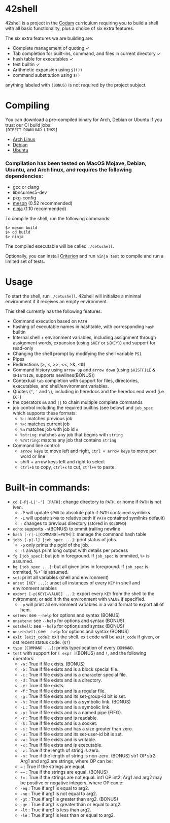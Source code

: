 # 42shell

42shell is a project in the [Codam](https://www.codam.nl/) curriculum requiring you to build a shell with all basic functionality, plus a choice of six extra features.

The six extra features we are building are:
- Complete management of quoting ✓
- Tab completion for built-ins, command, and files in current directory ✓
- hash table for executables ✓
- test builtin ✓
- Arithmetic expansion using `$(())`
- command substitution using `$()`

anything labeled with `(BONUS)` is not required by the project subject.



# Compiling
You can download a pre-compiled binary for Arch, Debian or Ubuntu if you trust our CI build jobs:\
`[DIRECT DOWNLOAD LINKS]`
- [Arch Linux](https://gitlab.com/Devanando/42shell/-/jobs/artifacts/master/download?job=arch-build)
- [Debian](https://gitlab.com/Devanando/42shell/-/jobs/artifacts/master/download?job=debian-build)
- [Ubuntu](https://gitlab.com/Devanando/42shell/-/jobs/artifacts/master/download?job=ubuntu-build)

### Compilation has been tested on MacOS Mojave, Debian, Ubuntu, and Arch linux, and requires the following dependencies:
- gcc or clang
- libncurses5-dev
- pkg-config
- [meson](https://mesonbuild.com/) (0.52 recommended)
- [ninja](https://ninja-build.org/) (1.10 recommended)

To compile the shell, run the following commands:
```
$> meson build
$> cd build
$> ninja
```
The compiled executable will be called `./cetushell`.

Optionally, you can install [Criterion](https://github.com/Snaipe/Criterion) and run `ninja test` to compile and run a limited set of tests.

# Usage
To start the shell, run `./cetushell`.
42shell will initialize a minimal environment if it receives an empty environment.

This shell currently has the following features:
- Command execution based on `PATH`
- hashing of executable names in hashtable, with corresponding `hash` builtin
- Internal shell + environment variables, including assignment through assignment words, expansion (using `$KEY` or `${KEY}`) and support for read-only
- Changing the shell prompt by modifying the shell variable `PS1`
- Pipes
- Redirections (>, <, >>, <<, >&, <&)
- Command history using `arrow up` and `arrow down` (using `$HISTFILE` & `$HISTSIZE`, supports newlines(BONUS))
- Contextual `tab` completion with support for files, directories, executables, and shell/environment variables.
- Quotes (`"`, `'` and `\`), including in heredocs and the heredoc end word (i.e. `EOF`)
- the operators `&&` and `||` to chain multiple complete commands
- job control including the required builtins (see below) and `job_spec` which supports these formats:
	- `%-`: matches previous job
	- `%+`: matches current job
	- `%n` matches job with job id `n`
	- `%string`: matches any job that begins with `string`
	- `%?string`: matchs any job that contains `string`
- Command line control:
	- `arrow keys` to move left and right, `ctrl + arrow keys` to move per word or line
	- shift + arrow keys left and right to select
	- `ctrl+b` to copy, `ctrl+x` to cut, `ctrl+v` to paste.
# Built-in commands:
- `cd [-P|-L|'-'] [PATH]`: change directory to `PATH`, or home if `PATH` is not iven.
	- `-P` will update `$PWD` to absolute path if `PATH` contained symlinks
	- `-L` will update `$PWD` to relative path if `PATH` contained symlinks default)
	- `-` changes to previous directory (stored in `$OLDPWD`)
- `echo`: supports `-n`(BONUS) to ommit trailing newline
- `hash [-r|-i|COMMAND[=PATH]]`: manage the command hash table
- `jobs [-p|-l] [job_spec ...]`: print status of jobs.
	- `-p` only prints the pgid of the job.
	- `-l` always print long output with details per process
- `fg [job_spec]`: but job in foreground. if `job_spec` is ommited, `%+` is assumed.
- `bg [job_spec ...]`: but all given jobs in foreground. if `job_spec` is ommited, %+` is assumed.
- `set`: print all variables (shell and environment)
- `unset [KEY ...]`: unset all instances of every `KEY` in shell and environment ariables
- `export [-p|KEY[=VALUE] ...]`: export every `KEY` from the shell to the nvironment, or add it th the environment with `VALUE` if specified.
	- `-p` will print all environment variables in a valid format to export all of hem.
- `setenv`: see `--help` for options and syntax (BONUS)
- `unsetenv`: see `--help` for options and syntax (BONUS)
- `setshell`: see `--help` for options and syntax (BONUS)
- `unsetshell`: see `--help` for options and syntax (BONUS)
- `exit [exit_code]`: exit the shell. exit code will be `exit_code` if given, or ost recent status code. (`$?`)
- `type [COMMAND ...]`: prints type/location of every `COMMAND`.
- `test` with support for `[ expr ]`(BONUS) and `!`, and the following operators:
	- `-a` : True if file exists. (BONUS)
	- `-b` : True if file exists and is a block special file.
	- `-c` : True if file exists and is a character special file.
	- `-d` : True if file exists and is a directory.
	- `-e` : True if file exists.
	- `-f` : True if file exists and is a regular file.
	- `-g` : True if file exists and its set-group-id bit is set.
	- `-h` : True if file exists and is a symbolic link. (BONUS)
	- `-L` : True if file exists and is a symbolic link.
	- `-p` : True if file exists and is a named pipe (FIFO).
	- `-r` : True if file exists and is readable.
	- `-S` : True if file exists and is a socket.
	- `-s` : True if file exists and has a size greater than zero.
	- `-u` : True if file exists and its set-user-id bit is set.
	- `-w` : True if file exists and is writable.
	- `-x` : True if file exists and is executable.
	- `-z` : True if the length of string is zero.
	- `-n` : True if the length of string is non-zero. (BONUS)
	str1 OP str2: Arg1 and arg2 are strings, where OP can be:
	- `=` : True if the strings are equal.
	- `==` : True if the strings are equal. (BONUS)
	- `!=` : True if the strings are not equal.
	int1 OP int2: Arg1 and arg2 may be positive or negative integers, where OP can e:
	- `-eq` : True if arg1 is equal to arg2.
	- `-ne` : True if arg1 is not equal to arg2.
	- `-gt` : True if arg1 is greater than arg2. (BONUS)
	- `-ge` : True if arg1 is greater than or equal to arg2.
	- `-lt` : True if arg1 is less than arg2.
	- `-le` : True if arg1 is less than or equal to arg2.
